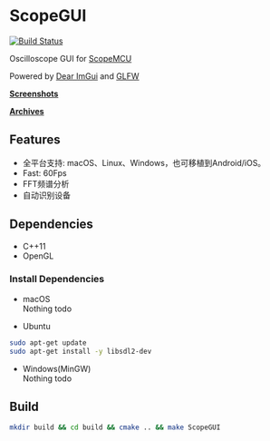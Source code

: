# ScopeGUI

[![Build Status](https://github.com/shuai132/ScopeGUI/workflows/build/badge.svg)](https://github.com/shuai132/ScopeGUI/actions?workflow=build)

Oscilloscope GUI for [ScopeMCU](https://github.com/shuai132/ScopeMCU)

Powered by [Dear ImGui](https://github.com/ocornut/imgui) and [GLFW](https://github.com/glfw)

**[Screenshots](https://github.com/shuai132/ScopeGUI/issues/1)**

**[Archives](https://github.com/shuai132/ScopeGUI/issues/2)**

## Features

* 全平台支持: macOS、Linux、Windows，也可移植到Android/iOS。
* Fast: 60Fps
* FFT频谱分析
* 自动识别设备

## Dependencies

* C++11
* OpenGL

### Install Dependencies

* macOS  
Nothing todo

* Ubuntu
```bash
sudo apt-get update
sudo apt-get install -y libsdl2-dev
```

* Windows(MinGW)  
Nothing todo

## Build

```bash
mkdir build && cd build && cmake .. && make ScopeGUI
```
